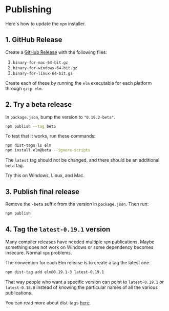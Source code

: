 # Publishing

Here's how to update the `npm` installer.


## 1. GitHub Release

Create a [GitHub Release](https://github.com/elm/compiler/releases) with the following files:

1. `binary-for-mac-64-bit.gz`
2. `binary-for-windows-64-bit.gz`
3. `binary-for-linux-64-bit.gz`

Create each of these by running the `elm` executable for each platform through `gzip elm`.


## 2. Try a beta release

In `package.json`, bump the version to `"0.19.2-beta"`.

```bash
npm publish --tag beta
```

To test that it works, run these commands:

```bash
npm dist-tags ls elm
npm install elm@beta --ignore-scripts
```

The `latest` tag should not be changed, and there should be an additional `beta` tag.

Try this on Windows, Linux, and Mac.


## 3. Publish final release

Remove the `-beta` suffix from the version in `package.json`. Then run:

```bash
npm publish
```


## 4. Tag the `latest-0.19.1` version

Many compiler releases have needed multiple `npm` publications. Maybe something does not work on Windows or some dependency becomes insecure. Normal `npm` problems.

The convention for each Elm release is to create a tag the latest one.

```bash
npm dist-tag add elm@0.19.1-3 latest-0.19.1
```

That way people who want a specific version can point to `latest-0.19.1` or `latest-0.18.0` instead of knowing the particular names of all the various publications.

You can read more about dist-tags [here](https://docs.npmjs.com/cli/dist-tag).

